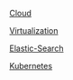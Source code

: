 

[Cloud](Cloud.md)

[Virtualization](Virtualization.md)

[Elastic-Search](Elastic-Search.md)

[Kubernetes](Kubernetes.md)


